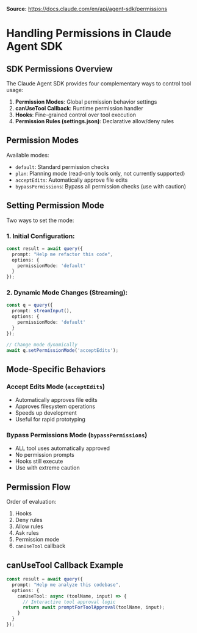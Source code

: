 **Source:** https://docs.claude.com/en/api/agent-sdk/permissions

# Handling Permissions in Claude Agent SDK

## SDK Permissions Overview

The Claude Agent SDK provides four complementary ways to control tool usage:

1. **Permission Modes**: Global permission behavior settings
2. **canUseTool Callback**: Runtime permission handler
3. **Hooks**: Fine-grained control over tool execution
4. **Permission Rules (settings.json)**: Declarative allow/deny rules

## Permission Modes

Available modes:

- `default`: Standard permission checks
- `plan`: Planning mode (read-only tools only, not currently supported)
- `acceptEdits`: Automatically approve file edits
- `bypassPermissions`: Bypass all permission checks (use with caution)

## Setting Permission Mode

Two ways to set the mode:

### 1. Initial Configuration:
```typescript
const result = await query({
  prompt: "Help me refactor this code",
  options: {
    permissionMode: 'default'
  }
});
```

### 2. Dynamic Mode Changes (Streaming):
```typescript
const q = query({
  prompt: streamInput(),
  options: {
    permissionMode: 'default'
  }
});

// Change mode dynamically
await q.setPermissionMode('acceptEdits');
```

## Mode-Specific Behaviors

### Accept Edits Mode (`acceptEdits`)
- Automatically approves file edits
- Approves filesystem operations
- Speeds up development
- Useful for rapid prototyping

### Bypass Permissions Mode (`bypassPermissions`)
- ALL tool uses automatically approved
- No permission prompts
- Hooks still execute
- Use with extreme caution

## Permission Flow

Order of evaluation:
1. Hooks
2. Deny rules
3. Allow rules
4. Ask rules
5. Permission mode
6. `canUseTool` callback

## canUseTool Callback Example

```typescript
const result = await query({
  prompt: "Help me analyze this codebase",
  options: {
    canUseTool: async (toolName, input) => {
      // Interactive tool approval logic
      return await promptForToolApproval(toolName, input);
    }
  }
});
```
